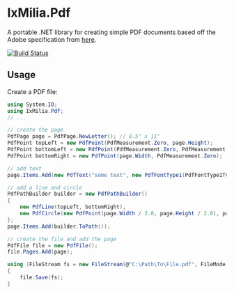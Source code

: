 ﻿IxMilia.Pdf
===========

A portable .NET library for creating simple PDF documents based off the Adobe
specification from [here](http://wwwimages.adobe.com/content/dam/Adobe/en/devnet/pdf/pdfs/PDF32000_2008.pdf).

[![Build Status](https://dev.azure.com/ixmilia/public/_apis/build/status/Pdf?branchName=master)](https://dev.azure.com/ixmilia/public/_build/latest?definitionId=12)

## Usage

Create a PDF file:

``` C#
using System.IO;
using IxMilia.Pdf;
// ...

// create the page
PdfPage page = PdfPage.NewLetter(); // 8.5" x 11"
PdfPoint topLeft = new PdfPoint(PdfMeasurement.Zero, page.Height);
PdfPoint bottomLeft = new PdfPoint(PdfMeasurement.Zero, PdfMeasurement.Zero);
PdfPoint bottomRight = new PdfPoint(page.Width, PdfMeasurement.Zero);

// add text
page.Items.Add(new PdfText("some text", new PdfFontType1(PdfFontType1Type.Helvetica), PdfMeasurement.Points(12.0), bottomLeft));

// add a line and circle
PdfPathBuilder builder = new PdfPathBuilder()
{
    new PdfLine(topLeft, bottomRight),
    new PdfCircle(new PdfPoint(page.Width / 2.0, page.Height / 2.0), page.Width / 2.0)
};
page.Items.Add(builder.ToPath());

// create the file and add the page
PdfFile file = new PdfFile();
file.Pages.Add(page);

using (FileStream fs = new FileStream(@"C:\Path\To\File.pdf", FileMode.Create))
{
    file.Save(fs);
}
```
